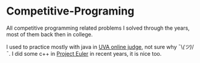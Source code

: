 # Competitive-Programing

All competitive programming related problems I solved through the years, most of them back then in college.

I used to practice mostly with java in [UVA online judge](https://uhunt.onlinejudge.org/id/652690), not sure why ¯\\_(ツ)_/¯.
I did some c++ in [Project Euler](https://projecteuler.net/) in recent years, it is nice too.
